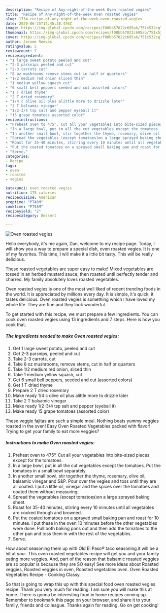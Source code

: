 ```yaml
---
description: "Recipe of Any-night-of-the-week Oven roasted vegies"
title: "Recipe of Any-night-of-the-week Oven roasted vegies"
slug: 1734-recipe-of-any-night-of-the-week-oven-roasted-vegies
date: 2020-06-25T14:45:20.476Z
image: https://img-global.cpcdn.com/recipes/f00bb57822c605ab/751x532cq70/oven-roasted-vegies-recipe-main-photo.jpg
thumbnail: https://img-global.cpcdn.com/recipes/f00bb57822c605ab/751x532cq70/oven-roasted-vegies-recipe-main-photo.jpg
cover: https://img-global.cpcdn.com/recipes/f00bb57822c605ab/751x532cq70/oven-roasted-vegies-recipe-main-photo.jpg
author: Jerome Reeves
ratingvalue: 5
reviewcount: 7
recipeingredient:
- "1 large sweet potato peeled and cut"
- "2-3 parsnips peeled and cut"
- "2-3 carrots cut"
- "8 oz mushrooms remove stems cut in half or quarters"
- "1/2 medium red onion sliced thin"
- "1 medium yellow squash cut"
- "6 small bell peppers seeded and cut assorted colors"
- "1 T dried thyme"
- "2 T dried rosemary"
- "1/4 c olive oil plus alittle more to drizzle later"
- "2 T balsamic vinegar"
- "1/2-3/4 tsp salt and pepper eyeball it"
- "15 grape tomatoes assorted color"
recipeinstructions:
- "Preheat oven to 475°. Cut all your vegetables into bite-sized pieces except for the tomatoes."
- "In a large bowl, put in all the cut vegetables except the tomatoes. Put the tomatoes in a small bowl separately."
- "In another small bowl, stir together the thyme, rosemary, olive oil, balsamic vinegar and S&amp;P. Pour over the vegies and toss until they are all coated. I put a little oil, vinegar and the spices over the tomatoes and coated them without measuring."
- "Spread the vegetables (except tomatoes)on a large sprayed baking sheet."
- "Roast for 35-40 minutes, stirring every 10 minutes until all vegetables are cooked through and browned."
- "Put the coated tomatoes on a sprayed small baking pan and roast for 10 minutes. I put these in the oven 10 minutes before the other vegetables were done. Pull both baking pans out and then add the tomatoes to the other pan and toss them in with the rest of the vegetables."
- "Serve."
categories:
- Recipe
tags:
- oven
- roasted
- vegies

katakunci: oven roasted vegies 
nutrition: 175 calories
recipecuisine: American
preptime: "PT40M"
cooktime: "PT48M"
recipeyield: "2"
recipecategory: Dessert

---
```



![Oven roasted vegies](https://img-global.cpcdn.com/recipes/f00bb57822c605ab/751x532cq70/oven-roasted-vegies-recipe-main-photo.jpg)

Hello everybody, it's me again, Dan, welcome to my recipe page. Today, I will show you a way to prepare a special dish, oven roasted vegies. It is one of my favorites. This time, I will make it a little bit tasty. This will be really delicious.

These roasted vegetables are super easy to make! Mixed vegetables are tossed in an herbed mustard sauce, then roasted until perfectly tender and charred. My family absolutely loves roasted vegetables.

Oven roasted vegies is one of the most well liked of recent trending foods in the world. It is appreciated by millions every day. It is simple, it's quick, it tastes delicious. Oven roasted vegies is something which I have loved my whole life. They are fine and they look wonderful.


To get started with this recipe, we must prepare a few ingredients. You can cook oven roasted vegies using 13 ingredients and 7 steps. Here is how you cook that.

<!--inarticleads1-->

##### The ingredients needed to make Oven roasted vegies:

1. Get 1 large sweet potato, peeled and cut
1. Get 2-3 parsnips, peeled and cut
1. Take 2-3 carrots, cut
1. Take 8 oz mushrooms, remove stems, cut in half or quarters
1. Take 1/2 medium red onion, sliced thin
1. Take 1 medium yellow squash, cut
1. Get 6 small bell peppers, seeded and cut (assorted colors)
1. Get 1 T dried thyme
1. Prepare 2 T dried rosemary
1. Make ready 1/4 c olive oil plus alittle more to drizzle later
1. Take 2 T balsamic vinegar
1. Make ready 1/2-3/4 tsp salt and pepper (eyeball it)
1. Make ready 15 grape tomatoes (assorted color)


These veggie fajitas are such a simple meal. Nothing beats yummy veggies roasted in the oven! Easy Oven Roasted Vegetables packed with flavor! Trying to get your family to eat more veggies? 

<!--inarticleads2-->

##### Instructions to make Oven roasted vegies:

1. Preheat oven to 475°. Cut all your vegetables into bite-sized pieces except for the tomatoes.
1. In a large bowl, put in all the cut vegetables except the tomatoes. Put the tomatoes in a small bowl separately.
1. In another small bowl, stir together the thyme, rosemary, olive oil, balsamic vinegar and S&amp;P. Pour over the vegies and toss until they are all coated. I put a little oil, vinegar and the spices over the tomatoes and coated them without measuring.
1. Spread the vegetables (except tomatoes)on a large sprayed baking sheet.
1. Roast for 35-40 minutes, stirring every 10 minutes until all vegetables are cooked through and browned.
1. Put the coated tomatoes on a sprayed small baking pan and roast for 10 minutes. I put these in the oven 10 minutes before the other vegetables were done. Pull both baking pans out and then add the tomatoes to the other pan and toss them in with the rest of the vegetables.
1. Serve.


How about seasoning them up with Old El Paso® taco seasoning.it will be a hit at your. This oven roasted vegetables recipe will get you and your family eating more veggies. And, part of the reason that balsamic roasted veggies are so popular is because they are SO easy! See more ideas about Roasted veggies, Roasted veggies in oven, Roasted vegetables oven. Oven Roasted Vegetables Recipe - Cooking Classy. 

So that is going to wrap this up with this special food oven roasted vegies recipe. Thank you very much for reading. I am sure you will make this at home. There is gonna be interesting food in home recipes coming up. Remember to bookmark this page on your browser, and share it to your family, friends and colleague. Thanks again for reading. Go on get cooking!
